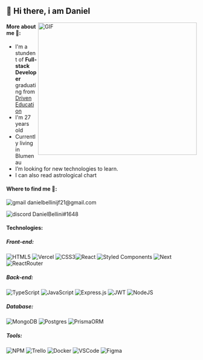 ## 👋 Hi there, i am Daniel

<img align="right" alt="GIF" src="https://tenor.com/view/dev_animado-gif-25018018" width="420" height="350" />

#### More about me 🔭:

- I'm a stundent of **Full-stack Developer** graduating from [Driven Education](https://www.driven.com.br/)
- I'm 27 years old
- Currently living in Blumenau
- I’m looking for new technologies to learn.
- I can also read astrological chart

#### Where to find me 📧:
<p>
<img alt="gmail" src="https://img.shields.io/badge/Gmail-D14836?style=for-the-badge&logo=gmail&logoColor=white">
danielbellinijf21@gmail.com
</p>
<p>
<img alt="discord" src="https://img.shields.io/badge/Discord-5865F2?style=for-the-badge&logo=discord&logoColor=white">
 DanielBellini#1648
</p>

#### Technologies:

##### Front-end:

![HTML5](https://img.shields.io/badge/html5-%23E34F26.svg?style=for-the-badge&logo=html5&logoColor=white) ![Vercel](https://img.shields.io/badge/vercel-%23000000.svg?style=for-the-badge&logo=vercel&logoColor=white) ![CSS3](https://img.shields.io/badge/css3-%231572B6.svg?style=for-the-badge&logo=css3&logoColor=white)![React](https://img.shields.io/badge/react-%2320232a.svg?style=for-the-badge&logo=react&logoColor=%2361DAFB) ![Styled Components](https://img.shields.io/badge/styled--components-DB7093?style=for-the-badge&logo=styled-components&logoColor=white) ![Next](https://img.shields.io/badge/next.js-000000?style=for-the-badge&logo=nextdotjs&logoColor=white) ![ReactRouter](https://img.shields.io/badge/React_Router-CA4245?style=for-the-badge&logo=react-router&logoColor=white)

##### Back-end:

![TypeScript](https://img.shields.io/badge/typescript-%23007ACC.svg?style=for-the-badge&logo=typescript&logoColor=white) ![JavaScript](https://img.shields.io/badge/javascript-%23323330.svg?style=for-the-badge&logo=javascript&logoColor=%23F7DF1E)  ![Express.js](https://img.shields.io/badge/express.js-%23404d59.svg?style=for-the-badge&logo=express&logoColor=%2361DAFB) ![JWT](https://img.shields.io/badge/JWT-black?style=for-the-badge&logo=JSON%20web%20tokens) ![NodeJS](https://img.shields.io/badge/node.js-6DA55F?style=for-the-badge&logo=node.js&logoColor=white) 

##### Database:

![MongoDB](https://img.shields.io/badge/MongoDB-%234ea94b.svg?style=for-the-badge&logo=mongodb&logoColor=white) ![Postgres](https://img.shields.io/badge/postgres-%23316192.svg?style=for-the-badge&logo=postgresql&logoColor=white) ![PrismaORM](https://img.shields.io/badge/Prisma-3982CE?style=for-the-badge&logo=Prisma&logoColor=white)

##### Tools:

![NPM](https://img.shields.io/badge/NPM-%23000000.svg?style=for-the-badge&logo=npm&logoColor=white) ![Trello](https://img.shields.io/badge/Trello-%23026AA7.svg?style=for-the-badge&logo=Trello&logoColor=white) ![Docker](https://img.shields.io/badge/docker-%230db7ed.svg?style=for-the-badge&logo=docker&logoColor=white) ![VSCode](https://img.shields.io/badge/Visual_Studio-5C2D91?style=for-the-badge&logo=visual%20studio&logoColor=white) ![Figma](https://img.shields.io/badge/Figma-F24E1E?style=for-the-badge&logo=figma&logoColor=white)

  
  
  
